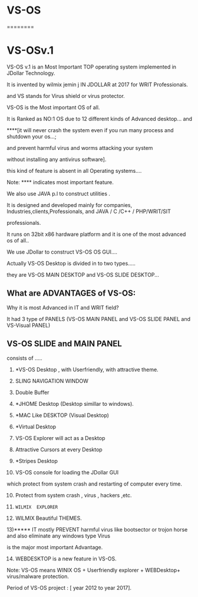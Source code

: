 # VS-OS
========
  
VS-OSv.1
=========

VS-OS v.1  is  an  Most Important  TOP operating  system  implemented   in  JDollar  Technology.

It is invented by wilmix jemin j  IN  JDOLLAR   at 2017 for WRIT Professionals.

and  VS  stands   for  Virus shield or virus  protector.

VS-OS  is   the  Most  important  OS of all.


It   is Ranked as  NO:1  OS   due to  12  different  kinds  of Advanced desktop...  and


****[it  will never   crash   the  system even if  you  run  many process  and  shutdown  your  os...;

and  prevent  harmful virus  and  worms  attacking  your  system 

without   installing  any antivirus  software].

this kind of feature   is  absent  in all  Operating systems....


Note:  ****  indicates  most  important feature.

We  also    use  JAVA p.l    to construct  utilities .

It  is  designed  and  developed  mainly  for   companies, Industries,clients,Professionals,  and  JAVA / C /C++ / PHP/WRIT/SIT  

professionals.

It  runs  on   32bit x86   hardware  platform  and  it  is    one  of  the  most  advanced os  of  all..

We  use JDollar   to  construct  VS-OS OS  GUI....


Actually  VS-OS  Desktop    is  divided  in  to    two   types.....

they  are   VS-OS MAIN DESKTOP  and  VS-OS SLIDE  DESKTOP...


What  are  ADVANTAGES of  VS-OS:
-------------------------------

Why it is most Advanced in IT and  WRIT field?

It had 3 type of PANELS (VS-OS MAIN PANEL  and  VS-OS SLIDE  PANEL and  VS-Visual PANEL)


VS-OS  SLIDE and  MAIN PANEL
--------------------------------
consists  of   .....

1) *VS-OS Desktop ,  with  Userfriendly,  with   attractive  theme.

2) SLING NAVIGATION WINDOW  

3)  Double Buffer  

3) *JHOME Desktop (Desktop  simillar  to windows).

4)  *MAC Like  DESKTOP (Visual Desktop)

5) *Virtual Desktop

6) VS-OS Explorer will act as a Desktop

7) Attractive Cursors at every Desktop 

8) *Stripes  Desktop

9) VS-OS console for loading the JDollar GUI

which protect from system crash and restarting of computer every time.


10)   Protect  from  system   crash    ,  virus  , hackers  ,etc.

11)     WILMIX  EXPLORER

12)  WILMIX Beautiful THEMES.

13)***** IT  mostly  PREVENT harmful  virus like  bootsector  or  trojon horse  and  also  eliminate any  windows  type  Virus

is  the  major   most  important  Advantage.

14) WEBDESKTOP  is  a  new feature  in  VS-OS.

Note: VS-OS  means  WINIX OS +  Userfriendly  explorer  +  WEBDesktop+ virus/malware protection.





Period  of VS-OS  project  :  [  year   2012  to   year  2017].

